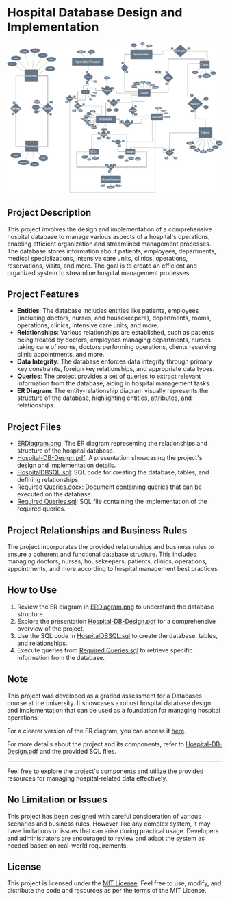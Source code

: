 # Hospital Database Design and Implementation

![ER Diagram](ERDiagram.png)

## Project Description

This project involves the design and implementation of a comprehensive hospital database to manage various aspects of a hospital's operations, enabling efficient organization and streamlined management processes.
The database stores information about patients, employees, departments, medical specializations, intensive care units, clinics, operations, reservations, visits, and more.
The goal is to create an efficient and organized system to streamline hospital management processes.

## Project Features

- **Entities**: The database includes entities like patients, employees (including doctors, nurses, and housekeepers), departments, rooms, operations, clinics, intensive care units, and more.
- **Relationships**: Various relationships are established, such as patients being treated by doctors, employees managing departments, nurses taking care of rooms, doctors performing operations, clients reserving clinic appointments, and more.
- **Data Integrity**: The database enforces data integrity through primary key constraints, foreign key relationships, and appropriate data types.
- **Queries**: The project provides a set of queries to extract relevant information from the database, aiding in hospital management tasks.
- **ER Diagram**: The entity-relationship diagram visually represents the structure of the database, highlighting entities, attributes, and relationships.

## Project Files

- [ERDiagram.png](ERDiagram.png): The ER diagram representing the relationships and structure of the hospital database.
- [Hospital-DB-Design.pdf](Hospital-DB-Design.pdf): A presentation showcasing the project's design and implementation details.
- [HospitalDBSQL.sql](HospitalDBSQL.sql): SQL code for creating the database, tables, and defining relationships.
- [Required Queries.docx](Required%20Queries.docx): Document containing queries that can be executed on the database.
- [Required Queries.sql](Required%20Queries.sql): SQL file containing the implementation of the required queries.


## Project Relationships and Business Rules

The project incorporates the provided relationships and business rules to ensure a coherent and functional database structure. This includes managing doctors, nurses, housekeepers, patients, clinics, operations, appointments, and more according to hospital management best practices.


## How to Use

1. Review the ER diagram in [ERDiagram.png](ERDiagram.png) to understand the database structure.
2. Explore the presentation [Hospital-DB-Design.pdf](Hospital-DB-Design.pdf) for a comprehensive overview of the project.
3. Use the SQL code in [HospitalDBSQL.sql](HospitalDBSQL.sql) to create the database, tables, and relationships.
4. Execute queries from [Required Queries.sql](Required%20Queries.sql) to retrieve specific information from the database.

## Note

This project was developed as a graded assessment for a Databases course at the university. It showcases a robust hospital database design and implementation that can be used as a foundation for managing hospital operations.

For a clearer version of the ER diagram, you can access it [here](http://bit.ly/3b83tZn).

For more details about the project and its components, refer to [Hospital-DB-Design.pdf](Hospital-DB-Design.pdf) and the provided SQL files.

---

Feel free to explore the project's components and utilize the provided resources for managing hospital-related data effectively.



## No Limitation or Issues

This project has been designed with careful consideration of various scenarios and business rules. However, like any complex system, it may have limitations or issues that can arise during practical usage. Developers and administrators are encouraged to review and adapt the system as needed based on real-world requirements.

## License

This project is licensed under the [MIT License](LICENSE.md). Feel free to use, modify, and distribute the code and resources as per the terms of the MIT License.

